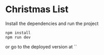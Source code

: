# Christmas List

Install the dependencies and run the project

```
npm install
npm run dev
```

or go to the deployed version at ``